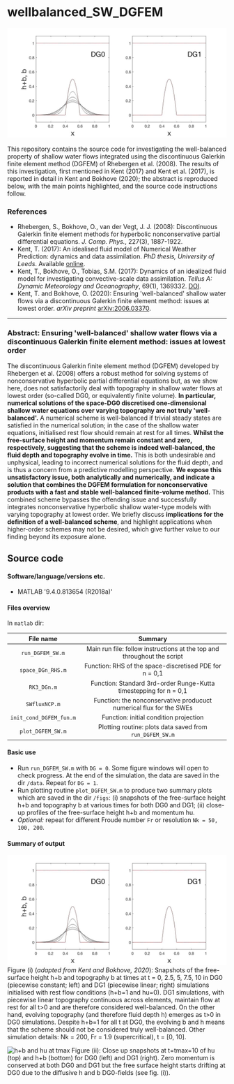 # wellbalanced_SW_DGFEM

![free surface height](figs/fig1_res=200_tmax=10_Fr=1_9.jpg)

This repository contains the source code for investigating the well-balanced property of shallow water flows integrated using the discontinuous Galerkin finite element method (DGFEM) of Rhebergen et al. (2008). The results of this investigation, first mentioned in Kent (2017) and Kent et al. (2017), is reported in detail in Kent and Bokhove (2020); the abstract is reproduced below, with the main points highlighted, and the source code instructions follow.

### References
* Rhebergen, S., Bokhove, O., van der Vegt, J. J. (2008): Discontinuous Galerkin finite element methods for hyperbolic nonconservative partial differential equations. *J. Comp. Phys.*, 227(3), 1887-1922.
* Kent, T. (2017): An idealised fluid model of Numerical Weather Prediction: dynamics and data assimilation. *PhD thesis, University of Leeds*. Available [online](http://etheses.whiterose.ac.uk/17269/).
* Kent, T., Bokhove, O., Tobias, S.M. (2017): Dynamics of an idealized fluid model for investigating convective-scale data assimilation. *Tellus A: Dynamic Meteorology and Oceanography*, 69(1), 1369332. [DOI](https://doi.org/10.1080/16000870.2017.1369332).
* Kent, T. and Bokhove, O. (2020): Ensuring 'well-balanced' shallow water flows via a discontinuous Galerkin finite element method: issues at lowest order. *arXiv preprint* [arXiv:2006.03370](https://arxiv.org/abs/2006.03370).

---

### Abstract: Ensuring 'well-balanced' shallow water flows via a discontinuous Galerkin finite element method: issues at lowest order

The discontinuous Galerkin finite element method (DGFEM) developed by Rhebergen et al. (2008) offers a robust method for solving systems of nonconservative hyperbolic partial differential equations but, as we show here, does not satisfactorily deal with topography in shallow water flows at lowest order (so-called DG0, or equivalently finite volume). **In particular, numerical solutions of the space-DG0 discretised one-dimensional shallow water equations over varying topography are not truly 'well-balanced'.** A numerical scheme is well-balanced if trivial steady states are satisfied in the numerical solution; in the case of the shallow water equations, initialised rest flow should remain at rest for all times. **Whilst the free-surface height and momentum remain constant and zero, respectively, suggesting that the scheme is indeed well-balanced, the fluid depth and topography evolve in time.** This is both undesirable and unphysical, leading to incorrect numerical solutions for the fluid depth, and is thus a concern from a predictive modelling perspective. **We expose this unsatisfactory issue, both analytically and numerically, and indicate a solution that combines the DGFEM formulation for nonconservative products with a fast and stable well-balanced finite-volume method.** This combined scheme bypasses the offending issue and successfully integrates nonconservative hyperbolic shallow water-type models with varying topography at lowest order. We briefly discuss **implications for the definition of a well-balanced scheme**, and highlight applications when higher-order schemes may not be desired, which give further value to our finding beyond its exposure alone.

## Source code
#### Software/language/versions etc.
* MATLAB '9.4.0.813654 (R2018a)'

#### Files overview
In ```matlab``` dir:

File name                   |  Summary
:--------------------------:|:--------------------------:
```run_DGFEM_SW.m```        |  Main run file: follow instructions at the top and throughout the script
```space_DGn_RHS.m```       |  Function: RHS of the space-discretised PDE for n = 0,1
```RK3_DGn.m```             |  Function: Standard 3rd-order Runge-Kutta timestepping for n = 0,1
```SWfluxNCP.m```           |  Function: the nonconservative producuct numerical flux for the SWEs
```init_cond_DGFEM_fun.m``` |  Function: initial condition projection
```plot_DGFEM_SW.m```       |  Plotting routine: plots data saved from ```run_DGFEM_SW.m```

#### Basic use
* Run ```run_DGFEM_SW.m``` with ```DG = 0```. Some figure windows will open to check progress. At the end of the simulation, the data are saved in the dir ```/data```. Repeat for ```DG = 1```.
* Run plotting routine ```plot_DGFEM_SW.m``` to produce two summary plots which are saved in the dir ```/figs```: (i) snapshots of the free-surface height h+b and topography b at various times for both DG0 and DG1; (ii) close-up profiles of the free-surface height h+b and momentum hu.
* *Optional:* repeat for different Froude number ```Fr``` or resolution ```Nk = 50, 100, 200```.

#### Summary of output

![free surface height](figs/fig1_res=200_tmax=10_Fr=1_9.jpg)
Figure (i) (*adapted from Kent and Bokhove, 2020*): Snapshots of the free-surface height h+b and topography b at times at t = 0, 2.5, 5, 7.5, 10 in DG0 (piecewise constant; left) and DG1 (piecewise linear; right) simulations initialised with rest flow conditions (h+b=1 and hu=0). DG1 simulations, with piecewise linear topography continuous across elements, maintain flow at rest for all t>0 and are therefore considered well-balanced. On the other hand, evolving topography (and therefore fluid depth h) emerges as t>0 in DG0 simulations. Despite h+b=1 for all t at DG0, the evolving b and h means that the scheme should not be considered truly well-balanced. Other simulation details: Nk = 200, Fr = 1.9 (supercritical), t = [0, 10].

![h+b and hu at tmax](figs/fig2_res=200_tmax=10_Fr=1_9.jpg)
Figure (ii): Close up snapshots at t=tmax=10 of hu (top) and h+b (bottom) for DG0 (left) and DG1 (right). Zero momentum is conserved at both DG0 and DG1 but the free surface height starts drifting at DG0 due to the diffusive h and b DG0-fields (see fig. (i)).

